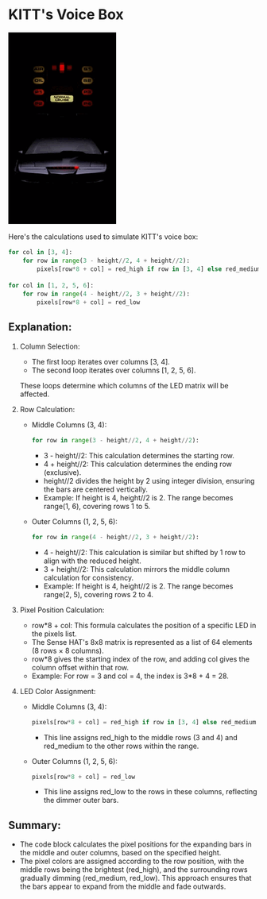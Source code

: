 # KITT's Voice Box

![KITT](./images/kitt.gif)

Here's the calculations used to simulate KITT's voice box:

```py
for col in [3, 4]:
    for row in range(3 - height//2, 4 + height//2):
        pixels[row*8 + col] = red_high if row in [3, 4] else red_medium

for col in [1, 2, 5, 6]:
    for row in range(4 - height//2, 3 + height//2):
        pixels[row*8 + col] = red_low
```

## Explanation:

1. Column Selection:

    - The first loop iterates over columns [3, 4].
    - The second loop iterates over columns [1, 2, 5, 6].

    These loops determine which columns of the LED matrix will be affected.

2. Row Calculation:

    - Middle Columns (3, 4):

        ```py
        for row in range(3 - height//2, 4 + height//2):
        ```

        - 3 - height//2: This calculation determines the starting row.
        - 4 + height//2: This calculation determines the ending row (exclusive).
        - height//2 divides the height by 2 using integer division, ensuring the bars are centered vertically.
        - Example: If height is 4, height//2 is 2. The range becomes range(1, 6), covering rows 1 to 5.

    - Outer Columns (1, 2, 5, 6):

        ```py
        for row in range(4 - height//2, 3 + height//2):
        ```

        - 4 - height//2: This calculation is similar but shifted by 1 row to align with the reduced height.
        - 3 + height//2: This calculation mirrors the middle column calculation for consistency.
        - Example: If height is 4, height//2 is 2. The range becomes range(2, 5), covering rows 2 to 4.

3. Pixel Position Calculation:

    - row*8 + col: This formula calculates the position of a specific LED in the pixels list.
    - The Sense HAT's 8x8 matrix is represented as a list of 64 elements (8 rows × 8 columns).
    - row*8 gives the starting index of the row, and adding col gives the column offset within that row.
    - Example: For row = 3 and col = 4, the index is 3*8 + 4 = 28.

4. LED Color Assignment:

    - Middle Columns (3, 4):

        ```py
        pixels[row*8 + col] = red_high if row in [3, 4] else red_medium
        ```

        - This line assigns red_high to the middle rows (3 and 4) and red_medium to the other rows within the range.

    - Outer Columns (1, 2, 5, 6):

        ```py
        pixels[row*8 + col] = red_low
        ```

        - This line assigns red_low to the rows in these columns, reflecting the dimmer outer bars.

## Summary:

- The code block calculates the pixel positions for the expanding bars in the middle and outer columns, based on the specified height.
- The pixel colors are assigned according to the row position, with the middle rows being the brightest (red_high), and the surrounding rows gradually dimming (red_medium, red_low). This approach ensures that the bars appear to expand from the middle and fade outwards.
